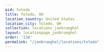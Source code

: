 ```yaml
---
pid: toledo
title: Toledo, OH
location_country: United States
location_city: Toledo, OH
collection: locations_janbrueghel
layout: locationpage_janbrueghel
order: '134'
permalink: "/janbrueghel/locations/toledo"
---
```

